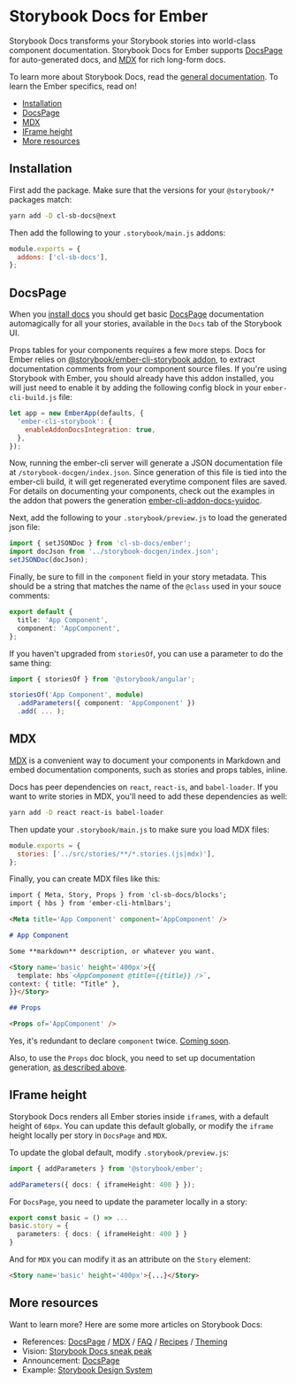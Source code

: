 # Storybook Docs for Ember

Storybook Docs transforms your Storybook stories into world-class component documentation. Storybook Docs for Ember supports [DocsPage](../docs/docspage.md) for auto-generated docs, and [MDX](../docs/mdx.md) for rich long-form docs.

To learn more about Storybook Docs, read the [general documentation](../README.md). To learn the Ember specifics, read on!

- [Installation](#installation)
- [DocsPage](#docspage)
- [MDX](#mdx)
- [IFrame height](#iframe-height)
- [More resources](#more-resources)

## Installation

First add the package. Make sure that the versions for your `@storybook/*` packages match:

```sh
yarn add -D cl-sb-docs@next
```

Then add the following to your `.storybook/main.js` addons:

```js
module.exports = {
  addons: ['cl-sb-docs'],
};
```

## DocsPage

When you [install docs](#installation) you should get basic [DocsPage](../docs/docspage.md) documentation automagically for all your stories, available in the `Docs` tab of the Storybook UI.

Props tables for your components requires a few more steps. Docs for Ember relies on [@storybook/ember-cli-storybook addon](https://github.com/storybookjs/ember-cli-storybook), to extract documentation comments from your component source files. If you're using Storybook with Ember, you should already have this addon installed, you will just need to enable it by adding the following config block in your `ember-cli-build.js` file:

```js
let app = new EmberApp(defaults, {
  'ember-cli-storybook': {
    enableAddonDocsIntegration: true,
  },
});
```

Now, running the ember-cli server will generate a JSON documentation file at `/storybook-docgen/index.json`. Since generation of this file is tied into the ember-cli build, it will get regenerated everytime component files are saved. For details on documenting your components, check out the examples in the addon that powers the generation [ember-cli-addon-docs-yuidoc](https://github.com/ember-learn/ember-cli-addon-docs-yuidoc#documenting-components).

Next, add the following to your `.storybook/preview.js` to load the generated json file:

```js
import { setJSONDoc } from 'cl-sb-docs/ember';
import docJson from '../storybook-docgen/index.json';
setJSONDoc(docJson);
```

Finally, be sure to fill in the `component` field in your story metadata. This should be a string that matches the name of the `@class` used in your souce comments:

```ts
export default {
  title: 'App Component',
  component: 'AppComponent',
};
```

If you haven't upgraded from `storiesOf`, you can use a parameter to do the same thing:

```ts
import { storiesOf } from '@storybook/angular';

storiesOf('App Component', module)
  .addParameters({ component: 'AppComponent' })
  .add( ... );
```

## MDX

[MDX](../docs/mdx.md) is a convenient way to document your components in Markdown and embed documentation components, such as stories and props tables, inline.

Docs has peer dependencies on `react`, `react-is`, and `babel-loader`. If you want to write stories in MDX, you'll need to add these dependencies as well:

```sh
yarn add -D react react-is babel-loader
```

Then update your `.storybook/main.js` to make sure you load MDX files:

```js
module.exports = {
  stories: ['../src/stories/**/*.stories.(js|mdx)'],
};
```

Finally, you can create MDX files like this:

```md
import { Meta, Story, Props } from 'cl-sb-docs/blocks';
import { hbs } from 'ember-cli-htmlbars';

<Meta title='App Component' component='AppComponent' />

# App Component

Some **markdown** description, or whatever you want.

<Story name='basic' height='400px'>{{
  template: hbs`<AppComponent @title={{title}} />`,
context: { title: "Title" },
}}</Story>

## Props

<Props of='AppComponent' />
```

Yes, it's redundant to declare `component` twice. [Coming soon](https://github.com/storybookjs/storybook/issues/8673).

Also, to use the `Props` doc block, you need to set up documentation generation, [as described above](#docspage).

## IFrame height

Storybook Docs renders all Ember stories inside `iframe`s, with a default height of `60px`. You can update this default globally, or modify the `iframe` height locally per story in `DocsPage` and `MDX`.

To update the global default, modify `.storybook/preview.js`:

```ts
import { addParameters } from '@storybook/ember';

addParameters({ docs: { iframeHeight: 400 } });
```

For `DocsPage`, you need to update the parameter locally in a story:

```ts
export const basic = () => ...
basic.story = {
  parameters: { docs: { iframeHeight: 400 } }
}
```

And for `MDX` you can modify it as an attribute on the `Story` element:

```md
<Story name='basic' height='400px'>{...}</Story>
```

## More resources

Want to learn more? Here are some more articles on Storybook Docs:

- References: [DocsPage](../docs/docspage.md) / [MDX](../docs/mdx.md) / [FAQ](../docs/faq.md) / [Recipes](../docs/recipes.md) / [Theming](../docs/theming.md)
- Vision: [Storybook Docs sneak peak](https://medium.com/storybookjs/storybook-docs-sneak-peak-5be78445094a)
- Announcement: [DocsPage](https://medium.com/storybookjs/storybook-docspage-e185bc3622bf)
- Example: [Storybook Design System](https://github.com/storybookjs/design-system)
